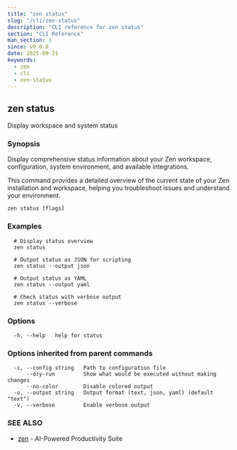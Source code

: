 ```yaml
---
title: "zen status"
slug: "/cli/zen-status"
description: "CLI reference for zen status"
section: "CLI Reference"
man_section: 1
since: v0.0.0
date: 2025-09-21
keywords:
  - zen
  - cli
  - zen-status
---
```


## zen status

Display workspace and system status

### Synopsis

Display comprehensive status information about your Zen workspace,
configuration, system environment, and available integrations.

This command provides a detailed overview of the current state of your Zen installation
and workspace, helping you troubleshoot issues and understand your environment.

```
zen status [flags]
```

### Examples

```
  # Display status overview
  zen status

  # Output status as JSON for scripting
  zen status --output json

  # Output status as YAML
  zen status --output yaml

  # Check status with verbose output
  zen status --verbose
```

### Options

```
  -h, --help   help for status
```

### Options inherited from parent commands

```
  -c, --config string   Path to configuration file
      --dry-run         Show what would be executed without making changes
      --no-color        Disable colored output
  -o, --output string   Output format (text, json, yaml) (default "text")
  -v, --verbose         Enable verbose output
```

### SEE ALSO

* [zen](zen.md.md)	 - AI-Powered Productivity Suite

